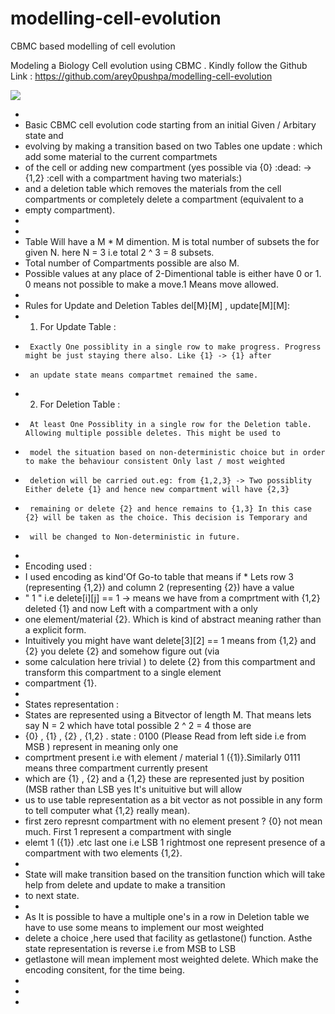 # modelling-cell-evolution
CBMC based modelling of cell evolution

Modeling a Biology Cell evolution using CBMC . Kindly follow the Github Link :
https://github.com/arey0pushpa/modelling-cell-evolution
 
![](http://www.nature.com/nature/journal/v492/n7427/images/nature11759-f1.2.jpg)
 
 *
 *  Basic CBMC cell evolution code starting from an initial Given / Arbitary state and 
 *   evolving by making a transition  based on two Tables one update :  which add some material to the current compartmets  
 *   of the cell or adding new compartment (yes possible via {0} :dead: -> {1,2} :cell with a compartment having two materials:)
 *   and a deletion table which removes the materials from the cell compartments or completely delete a compartment (equivalent to a
 *   empty compartment).
 *
 *  
 *   Table Will have a M * M dimention. M is total number of subsets the for given N. here N = 3 i.e total 2 ^ 3 = 8 subsets.
 *   Total number of  Compartments possible are also M. 
 *   Possible values at any place of 2-Dimentional table is either have 0 or 1. 0 means not possible to make a move.1 Means move allowed.
 *
 *   Rules for Update and Deletion Tables del[M}[M] , update[M][M]:
 *   1. For Update Table : 
 *      Exactly One possiblity in a single row to make progress. Progress might be just staying there also. Like {1} -> {1} after
 *      an update state means compartmet remained the same.
 *   2. For Deletion Table :
 *      At least One Possiblity in a single row for the Deletion table. Allowing multiple possible deletes. This might be used to
 *      model the situation based on non-deterministic choice but in order to make the behaviour consistent Only last / most weighted
 *      deletion will be carried out.eg: from {1,2,3} -> Two possiblity Either delete {1} and hence new compartment will have {2,3} 
 *      remaining or delete {2} and hence remains to {1,3} In this case {2} will be taken as the choice. This decision is Temporary and 
 *      will be changed to Non-deterministic in future.
 *
 *  Encoding used :
 *    I used encoding as kind'Of Go-to table that means if * Lets row 3 (representing {1,2}) and column 2 (representing {2}) have a value
 *    " 1 " i.e delete[i][j] == 1 ->  means we have from a comprtment with {1,2} deleted {1} and now Left with a compartment with a only
 *    one element/material {2}. Which is kind of abstract meaning rather than a explicit form. 
 *   Intuitively you might have want delete[3][2] == 1 means from {1,2} and {2} you delete {2} and somehow figure out (via
 *   some calculation  here trivial ) to delete {2} from this compartment and transform this compartment to a single element
 *   compartment {1}. 
 *
 *   States representation :
 *   States are represented using a Bitvector of length M. That means lets say N = 2 which have total possible 2 ^ 2 = 4 those are 
 *   {0} , {1} , {2} , {1,2} . state : 0100  (Please Read from left side i.e from MSB ) represent in  meaning only one 
 *   comprtment present i.e with element / material 1 ({1)}.Similarly 0111 means three compartment currently present 
 *   which are {1} , {2} and a {1,2} these are represented just by position (MSB rather than LSB yes It's unituitive but will allow 
 *   us to use table representation as a bit vector as not possible in any form to tell computer what {1,2} really mean). 
 *   first zero represnt compartment with no element present ? {0} not mean much. First  1 represent a compartment with single
 *   elemt 1 ({1}) .etc last one i.e LSB 1 rightmost one represent presence of a compartment with two elements {1,2}.
 *
 *   State will make transition based on the transition function which will take help from delete and update to make a transition 
 *   to next state.
 *
 *   As It is possible to have a multiple one's in a row in Deletion table we have to use some means to implement our most weighted 
 *   delete a choice ,here used that facility as getlastone() function. Asthe state representation is reverse i.e from MSB to LSB
 *   getlastone will mean implement most weighted delete. Which make the encoding consitent, for the time being.
 *
 *
 *


